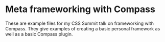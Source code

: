 # Meta frameworking with Compass

These are example files for my CSS Summit talk on frameworking with Compass. They give examples of creating a basic personal framework as well as a basic Compass plugin.
